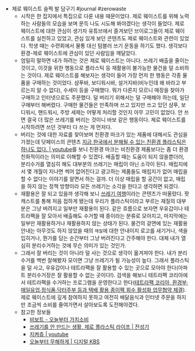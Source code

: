 - 제로 웨이스트 슬쩍 발 담구기 #journal #zerowaste
	- 시작은 한 잡지에서 특집으로 다룬 내용 때문이었다. 제로 웨이스트를 위해 노력하는 사람들의 모습을 보며 문득 나도 시도해 봐야겠다는 생각이 들었다. 제로 웨이스트에 대한 관심이 생기자 유튜브에서 즐겨보던 브이로그들이 제로 웨이스트를 실천하고 있었고, 관심 있게 보던 콘텐츠도 제로 웨이스트와 관련이 있었다. 학생 때는 수련회에서 물통 대신 텀블러 쓰기 운동을 하기도 했다. 생각보다 환경-제로 웨이스트에 관심이 있던 사람임을 깨달았다.
	- 엄밀히 말하면 내가 하려는 것은 제로 웨이스트는 아니다. 쓰레기 배출을 줄이는 것이고, 이것을 위한 행동으로 플라스틱 등 재활용이 불가능한 물건을 덜 소비하는 것이다. 제로 웨이스트를 해보자는 생각이 들어 가장 먼저 한 행동은 각종 물품을 구매하는 것이었다. 샴푸바, 보디워시바, 설거지바(비누인데 왜 바라고 부르는지 알 수 없다), 수세미 등을 구매했다. 뭐가 다른지 모르니 매장을 찾아가 구매하고 인터넷으로도 주문했다. 덜 버리기 위해서는 덜 구매해야 하는데, 일단 구매부터 해버렸다. 구매한 물건들은 만족하며 쓰고 있지만 쓰고 있던 샴푸, 보디워시, 핸드워시, 주방 세제는 어떻게 처리할 것인지 아무 고민이 없었다. 안 쓰면 결국 더 많은 쓰레기를 버리는 것이니 바보 같은 행동이다. 제로 웨이스트를 시작하려면 쓰던 것부터 다 쓰는 게 먼저다.
	- 버리는 것에 대한 자료를 찾아보며 친환경 마크가 있는 제품에 대해서도 관심을 가졌는데 닷페이스의 콘텐츠 [지금 한국에서 분해될 수 있는 친환경 플라스틱은 하나도 없다. | youtube](https://youtu.be/_d9x9KisQZM)를 보니 친환경 마크는 비친환경 제품보다는 좀 더 환경 친화적이라는 의미로 이해할 수 있겠다. 배출할 때는 도움이 되지 않을뿐더러, 분리수거를 열심히 해도 대부분의 쓰레기는 매립이 아닌 소각이 된다. 매립지에서 몇 개월이 지나면 썩어 없어진다고 광고하는 제품들도 매립지가 없어 매립을 할 수 없다는 이야기를 알면서 하는 걸까. 더 이상 매립을 할 공간이 없고, 매립을 하지 않는 정책 방향이라 모든 쓰레기는 소각을 한다고 생각하면 되겠다.
	- 재활용은 잘 되고 있을까 생각해 보니 [쓰레기 여행](https://brunch.co.kr/magazine/trashtravels)이라는 콘텐츠가 떠올랐다. 팟캐스트를 통해 처음 접하게 됐는데 우리가 플라스틱이라고 부르는 재질의 대부분은 그냥 버려지고 일부만 재활용이 된다. 같은 흐름으로 보자면 우유갑이나 테트라팩을 잘 모아서 배출해도 수거할 때 종이라는 분류로 모아지고, 마지막에는 일부만 재활용하거나 재활용하지 않는 상태가 된다. 물건의 겉면에 있는 재활용 안내는 아무것도 하지 않았을 때의 `재질`에 대한 안내이지 로고를 새기거나, 색을 입히거나, 뭔가를 담는 순간부터 그냥 버려진다고 간주해야 한다. 대체 내가 열심히 분리수거하는 것에 무슨 의미가 있는 것인가.
	- 그래서 잘 버리는 것이 아니라 덜 사는 것으로 생각이 옮겨져야 한다. 내가 분리수거를 백번 잘해봤자 모이면 그냥 쓰레기가 될 가능성이 높다. 그래서 플라스틱을 덜 사고, 우유갑이나 테트라팩을 잘 활용할 수 있는 곳으로 모아야 한다(아파트 분리수거장은 잘 활용할 수 없는 곳이다!). 검색을 해보니 테트라팩 코리아에서 테트라팩을 수거하는 프로그램을 운영한다고 한다([테트라팩 코리아, 환경부∙매일유업∙정식품∙닥터주부 등과 택배 활용 종이팩 회수 활성화 업무협약 체결](http://kr.acrofan.com/detail.php?number=236469)). 제로 웨이스트에 깊게 참여하지 못하고 여전히 배달음식과 인터넷 주문을 하지만 조금씩 소비를 줄여가면서 살아보도록 도전해야겠다.
	- 참고한 정보들
		- [비보트 - 오늘부터 가치소비](https://bvoat.com/)
		- [쓰레기를 안 만드는 생활, 제로 플라스틱 라이프 | 전성기](https://www.junsungki.com/magazine/post-detail.do?id=1540)
		- [지켜츄 | youtube](https://www.youtube.com/channel/UChK2DhvPSG3sY0jIYYngVBA)
		- [오늘부터 무해하게 | 디지털 KBS](https://program.kbs.co.kr/2tv/enter/moohae/pc/index.html)